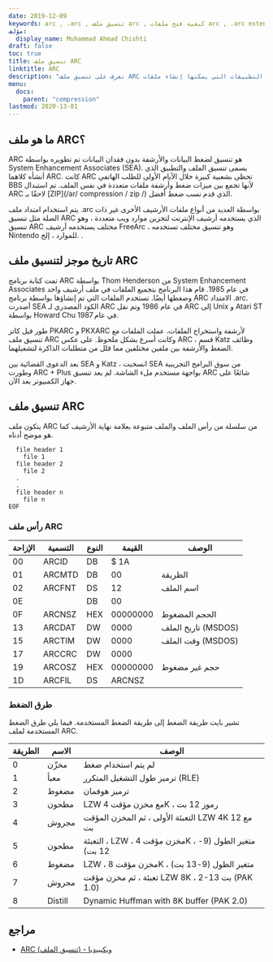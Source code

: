 ```yaml
---
date: 2019-12-09
keywords: arc , .arc , تنسيق ملف arc , كيفية فتح ملفات arc , .arc extension , arc extension
مؤلف:
  display_name: Muhammad Ahmad Chishti
draft: false
toc: true
title: تنسيق ملف ARC
linktitle: ARC
description: "تعرف على تنسيق ملف ARC وواجهات برمجة التطبيقات التي يمكنها إنشاء ملفات ARC وفتحها."
menu:
  docs:
    parent: "compression"
lastmod: 2020-13-01
---
```


## ما هو ملف ARC؟

ARC هو تنسيق لضغط البيانات والأرشفة بدون فقدان البيانات تم تطويره بواسطة System Enhancement Associates (SEA). يسمى تنسيق الملف والتطبيق الذي أنشأه كلاهما ARC. كانت ARC تحظى بشعبية كبيرة خلال الأيام الأولى للطلب الهاتفي BBS لأنها تجمع بين ميزات ضغط وأرشفة ملفات متعددة في نفس الملف. تم استبدال ARC لاحقًا بـ [ZIP](/ar/ compression / zip /) الذي قدم نسب ضغط أفضل.

يتم استخدام امتداد ملف .arc بواسطة العديد من أنواع ملفات الأرشيف الأخرى غير ذات الصلة مثل تنسيق ARC الذي يستخدمه أرشيف الإنترنت لتخزين موارد ويب متعددة ، وهو تنسيق ARC مختلف يستخدمه أرشيف FreeArc ، وهو تنسيق مختلف تستخدمه Nintendo للموارد ، إلخ. .

## تاريخ موجز لتنسيق ملف ARC

تمت كتابة برنامج ARC بواسطة Thom Henderson من System Enhancement Associates في عام 1985. قام هذا البرنامج بتجميع الملفات في ملف أرشيف واحد وضغطها أيضًا. تستخدم الملفات التي تم إنشاؤها بواسطة برنامج ARC الامتداد .arc. أصدرت SEA الكود المصدري لـ ARC في عام 1986 وتم نقل ARC إلى Unix و Atari ST بواسطة Howard Chu في عام 1987.

طور فيل كاتز PKARC و PKXARC لأرشفة واستخراج الملفات. عملت الملفات مع تنسيق ملف ARC وكانت أسرع بشكل ملحوظ. على عكس ARC ، قسم Katz وظائف الضغط والأرشفة بين ملفين مختلفين مما قلل من متطلبات الذاكرة لتشغيلهما.

بعد الدعوى القضائية بين SEA و Katz ، انسحبت SEA من سوق البرامج التجريبية وطورت ARC + Plus بواجهة مستخدم ملء الشاشة. لم يعد تنسيق ARC شائعًا على جهاز الكمبيوتر بعد الآن.

## تنسيق ملف ARC

يتكون ملف ARC من سلسلة من رأس الملف والملف متبوعة بعلامة نهاية الأرشيف كما هو موضح أدناه.

```console
  file header 1
    file 1
  file header 2
    file 2
  .
  .
  file header n
    file n
EOF
```

### رأس ملف ARC ###

| الإزاحة | التسمية | النوع | القيمة | الوصف |
| --- | --- | --- | --- | --- |
| 00 | ARCID | DB | $ 1A | |
| 01 | ARCMTD | DB | 00 | الطريقة |
| 02 | ARCFNT | DS | 12 | اسم الملف |
| 0E | | DB | 00 | |
| 0F | ARCNSZ | HEX | 00000000 | الحجم المضغوط |
| 13 | ARCDAT | DW | 0000 | تاريخ الملف (MSDOS) |
| 15 | ARCTIM | DW | 0000 | وقت الملف (MSDOS) |
| 17 | ARCCRC | DW | 0000 | |
| 19 | ARCOSZ | HEX | 00000000 | حجم غير مضغوط |
| 1D | ARCFIL | DS | ARCNSZ | |

### طرق الضغط ###

تشير بايت طريقة الضغط إلى طريقة الضغط المستخدمة. فيما يلي طرق الضغط المستخدمة لملف ARC.

| الطريقة | الاسم | الوصف |
| --- | --- | --- |
| 0 | مخزّن | لم يتم استخدام ضغط |
| 1 | معبأ | ترميز طول التشغيل المتكرر (RLE) |
| 2 | مضغوط | ترميز هوفمان |
| 3 | مطحون | LZW مع مخزن مؤقت 4K ، رموز 12 بت |
| 4 | مجروش | التعبئة الأولى ، ثم المخزن المؤقت LZW 4K مع 12 بت |
| 5 | مطحون | التعبئة ، LZW ، مخزن مؤقت 4K ، متغير الطول (9-12 بت) |
| 6 | مضغوط | LZW ، مخزن مؤقت 8K ، متغير الطول (9-13 بت) |
| 7 | مجروش | تعبئة ، ثم مخزن مؤقت LZW 8K ، 2-13 بت (PAK 1.0) |
| 8 | Distill | Dynamic Huffman with 8K buffer (PAK 2.0) |

## مراجع

- [ARC (تنسيق الملف) - ويكيبيديا](https://en.wikipedia.org/wiki/ARC_ (file_format))

